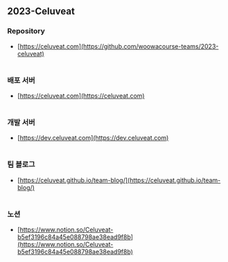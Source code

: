 ## 2023-Celuveat

### Repository
- [https://celuveat.com](https://github.com/woowacourse-teams/2023-celuveat)
<br/><br/>

### 배포 서버
- [https://celuveat.com](https://celuveat.com)
<br/><br/>

### 개발 서버
- [https://dev.celuveat.com](https://dev.celuveat.com)
<br/><br/>

### 팀 블로그
- [https://celuveat.github.io/team-blog/](https://celuveat.github.io/team-blog/)
<br/><br/>

### 노션
- [https://www.notion.so/Celuveat-b5ef3196c84a45e088798ae38ead9f8b](https://www.notion.so/Celuveat-b5ef3196c84a45e088798ae38ead9f8b)
<br/><br/>
